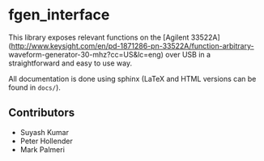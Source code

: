 fgen_interface
==============

This library exposes relevant functions on the [Agilent
33522A](http://www.keysight.com/en/pd-1871286-pn-33522A/function-arbitrary-
waveform-generator-30-mhz?cc=US&lc=eng) over USB in a straightforward and easy
to use way. 

All documentation is done using sphinx (LaTeX and HTML versions can be found
in ``docs/``).

Contributors
------------
* Suyash Kumar
* Peter Hollender
* Mark Palmeri